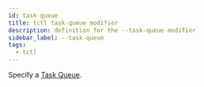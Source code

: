 ```yaml
---
id: task-queue
title: tctl task-queue modifier
description: definition for the --task-queue modifier
sidebar_label: --task-queue
tags:
  - tctl
---
```


Specify a [Task Queue](/concepts/what-is-a-task-queue).
